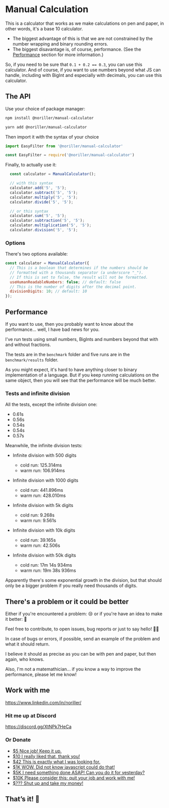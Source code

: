 # Manual Calculation

This is a calculator that works as we make calculations on pen and paper, in other words, it's a base 10 calculator.

- The biggest advantage of this is that we are not constrained by the number wrapping and binary rounding errors.
- The biggest disavantage is, of course, performance. (See the [Performance](##performance) section for more information.)

So, if you need to be sure that `0.1 + 0.2 == 0.3`, you can use this calculator. And of course, if you want to use numbers beyond what JS can handle, including with BigInt and especially with decimals, you can use this calculator.

## The API

Use your choice of package manager:

```bash
npm install @noriller/manual-calculator
```

```bash
yarn add @noriller/manual-calculator
```

Then import it with the syntax of your choice

```js
import EasyFilter from '@noriller/manual-calculator'
```

```js
const EasyFilter = require('@noriller/manual-calculator')
```

Finally, to actually use it:

```js
  const calculator = ManualCalculator();

  // with this syntax
  calculator.add('5', '5');
  calculator.subtract('5', '5');
  calculator.multiply('5', '5');
  calculator.divide('5', '5');

  // or this syntax
  calculator.sum('5', '5');
  calculator.subtraction('5', '5');
  calculator.multiplication('5', '5');
  calculator.division('5', '5');
```

### Options

There's two options available:

```js
const calculator = ManualCalculator({
  // This is a boolean that determines if the numbers should be
  // formatted with a thousands separator (a underscore "_").
  // If this is set to false, the result will not be formatted.
  useHumanReadableNumbers: false; // default: false
  // This is the number of digits after the decimal point.
  divisionDigits: 10; // default: 10
});
```

## Performance

If you want to use, then you probably want to know about the performance... well, I have bad news for you.

I've run tests using small numbers, BigInts and numbers beyond that with and without fractions.

The tests are in the `benchmark` folder and five runs are in the `benchmark/results` folder.

As you might expect, it's hard to have anything closer to binary implementation of a language. But if you keep running calculations on the same object, then you will see that the performance will be much better.

### Tests and infinite division

All the tests, except the infinite division one:

- 0.61s
- 0.56s
- 0.54s
- 0.54s
- 0.57s

Meanwhile, the infinite division tests:

- Infinite division with 500 digits

  - cold run: 125.314ms
  - warm run: 106.914ms

- Infinite division with 1000 digits

  - cold run: 441.896ms
  - warm run: 428.010ms

- Infinite division with 5k digits

  - cold run: 9.268s
  - warm run: 9.561s

- Infinite division with 10k digits

  - cold run: 39.165s
  - warm run: 42.506s

- Infinite division with 50k digits

  - cold run: 17m 14s 934ms
  - warm run: 19m 38s 936ms

Apparently there's some exponential growth in the division, but that should only be a bigger problem if you really need thousands of digits.

## There's a problem or it could be better

Either if you're encountered a problem: 😢 or if you're have an idea to make it better: 🤩

Feel free to contribute, to open issues, bug reports or just to say hello! 🤜🤛

In case of bugs or errors, if possible, send an example of the problem and what it should return.

I believe it should as precise as you can be with pen and paper, but then again, who knows.

Also, I'm not a matemathician... if you know a way to improve the performance, please let me know!

## Work with me

<https://www.linkedin.com/in/noriller/>

### Hit me up at Discord

<https://discord.gg/XtNPk7HeCa>

### Or Donate

- [$5 Nice job! Keep it up.](https://www.paypal.com/donate/?business=VWNG7KZD9SS4S&no_recurring=0&currency_code=USD&amount=5)
- [$10 I really liked that, thank you!](https://www.paypal.com/donate/?business=VWNG7KZD9SS4S&no_recurring=0&currency_code=USD&amount=10)
- [$42 This is exactly what I was looking for.](https://www.paypal.com/donate/?business=VWNG7KZD9SS4S&no_recurring=0&currency_code=USD&amount=42)
- [$1K WOW. Did not know javascript could do that!](https://www.paypal.com/donate/?business=VWNG7KZD9SS4S&no_recurring=0&currency_code=USD&amount=1000)
- [$5K I need something done ASAP! Can you do it for yesterday?](https://www.paypal.com/donate/?business=VWNG7KZD9SS4S&no_recurring=0&currency_code=USD&amount=5000)
- [$10K Please consider this: quit your job and work with me!](https://www.paypal.com/donate/?business=VWNG7KZD9SS4S&no_recurring=0&currency_code=USD&amount=10000)
- [$??? Shut up and take my money!](https://www.paypal.com/donate/?business=VWNG7KZD9SS4S&no_recurring=0&currency_code=USD)

## That’s it! 👏
